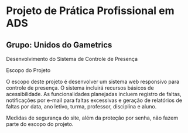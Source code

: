 # Projeto de Prática Profissional em ADS
## Grupo: Unidos do Gametrics

Desenvolvimento do Sistema de Controle de Presença

Escopo do Projeto

O escopo deste projeto é desenvolver um sistema web responsivo para controle de presença. O sistema incluirá recursos básicos de acessibilidade. As funcionalidades planejadas incluem registro de faltas, notificações por e-mail para faltas excessivas e geração de relatórios de faltas por data, ano letivo, turma, professor, disciplina e aluno.

Medidas de segurança do site, além da proteção por senha, não fazem parte do escopo do projeto.

